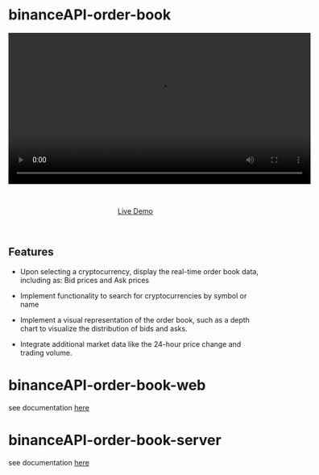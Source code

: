 # binanceAPI-order-book

<p align='center'>
  <video src='https://github.com/jackhuynh95/binanceAPI-order-book/assets/26354519/98621c72-d651-47a0-a305-539231f69112' alt='Vitesse - Opinionated Vite Starter Template' width='600'/>
</p>

<br>

<p align='center'>
<a href="https://binance-api-order-book-web.vercel.app/">Live Demo</a>
</p>

<br>

## Features

- Upon selecting a cryptocurrency, display the real-time order book data, including as: Bid prices and Ask prices

- Implement functionality to search for cryptocurrencies by symbol or name

- Implement a visual representation of the order book, such as a depth chart to visualize the distribution of bids and asks. 

- Integrate additional market data like the 24-hour price change and trading volume. 

    
# binanceAPI-order-book-web
see documentation [here](https://github.com/jackhuynh95/binanceAPI-order-book-web)

# binanceAPI-order-book-server
see documentation [here](https://github.com/jackhuynh95/binanceAPI-order-book-server)
